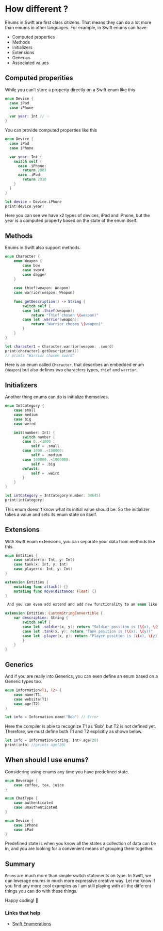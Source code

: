 # How different ?

Enums in Swift are first class citizens. That means they can do a lot more than emums in other languages. For example, in Swift enums can have:

- Computed properties
- Methods
- Initializers
- Extensions
- Generics
- Associated values

## Computed properities

While you can’t store a property directly on a Swift enum like this

```swift
enum Device {
  case iPad
  case iPhone

  var year: Int // 💥
}
```

You can provide computed properties like this

```swift
enum Device {
  case iPad
  case iPhone

  var year: Int {
    switch self {
      case .iPhone: 
        return 2007
      case .iPad: 
        return 2010
    }
  }
}

let device = Device.iPhone
print(device.year)
```

Here you can see we have x2 types of devices, iPad and iPhone, but the year is a computed property based on the state of the enum itself.

## Methods

Enums in Swift also support methods.

```swift
enum Character {
    enum Weapon {
        case bow
        case sword
        case dagger
    }
    
    case thief(weapon: Weapon)
    case warrior(weapon: Weapon)
    
    func getDescription() -> String {
        switch self {
        case let .thief(weapon):
            return "Thief chosen \(weapon)"
        case let .warrior(weapon):
            return "Warrior chosen \(weapon)"
        }
    }
}

let character1 = Character.warrior(weapon: .sword)
print(character1.getDescription())
// prints "Warrior chosen sword"
```

Here is an enum called `Character`, that describes an embedded enum (`Weapon`) but also defines two characters types, `thief` and `warrior`.

## Initializers

Another thing enums can do is initialize themselves.

```swift
enum IntCategory {
    case small
    case medium
    case big
    case weird

    init(number: Int) {
        switch number {
        case 0..<1000 :
            self = .small
        case 1000..<100000:
            self = .medium
        case 100000..<1000000:
            self = .big
        default:
            self = .weird
        }
    }
}

let intCategory = IntCategory(number: 34645)
print(intCategory)
```

This enum doesn't know what its initial value should be. So the initializer takes a value and sets its enum state on itself.

## Extensions

With Swift enum extensions, you can separate your data from methods like this.

```swift
enum Entities {
    case soldier(x: Int, y: Int)
    case tank(x: Int, y: Int)
    case player(x: Int, y: Int)
}

extension Entities {
    mutating func attack() {}
    mutating func move(distance: Float) {}
}

 And you can even add extend and add new functionality to an enum like this.

extension Entities: CustomStringConvertible {
    var description: String {
        switch self {
        case let .soldier(x, y): return "Soldier position is (\(x), \(y))"
        case let .tank(x, y): return "Tank position is (\(x), \(y))"
        case let .player(x, y): return "Player position is (\(x), \(y))"
        }
    }
}
```

## Generics

And if you are really into Generics, you can even define an enum based on a Generic types too.

```swift
enum Information<T1, T2> {
    case name(T1)
    case website(T1)
    case age(T2)
}

let info = Information.name("Bob") // Error
```

Here the compiler is able to recognize T1 as ‘Bob’, but T2 is not defined yet. Therefore, we must define both T1 and T2 explicitly as shown below.

```swift
let info = Information<String, Int>.age(20)
print(info) //prints age(20)
```


## When should I use enums?

Considering using enums any time you have predefined state. 

```swift
enum Beverage {
    case coffee, tea, juice
}

enum ChatType {
    case authenticated
    case unauthenticated
}

enum Device {
    case iPhone
    case iPad
}
```

Predefined state is when you know all the states a collection of data can be in, and you are looking for a convenient means of grouping them together.

## Summary

`Enums` are much more than simple switch statements on type. In Swift, we can leverage enums in much more expressive creative way. Let me know if you find any more cool examples as I am still playing with all the different things you can do with these things.

Happy coding! 🤖
### Links that help

- [Swift Enumerations](https://docs.swift.org/swift-book/LanguageGuide/Enumerations.html)

